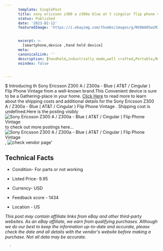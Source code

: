 ```yaml
---
      template: SinglePost
      title: sony ericsson z300 a z300a blue at t cingular flip phone vintage 
      status: Published
      date: '2023-02-12'
      featuredImage: 'https://i.ebayimg.com/thumbs/images/g/NV8AAOSwzMJjtdXq/s-l225.jpg'
       

      excerpt: >-
        [smartphone,device ,hand held device]
      meta:
      canonicalLink: ''
      description: [handheld,industrially made,well crafted,Portable,Mobile,Compact,Convenient,Lightweight,Maneuverable,Man-portable,Miniature,Carriable,Hand-held,Light,Holdable,Transportable,Mobile device,Pocket-sized,On-the-go,Wireless,Cordless,Compact size,Convenient size, smartphone,device ,hand held device]
      noindex: false
      

---
```

$
      Introducing th Sony Ericsson Z300 A / Z300a - Blue ( AT&T / Cingular ) Flip Phone Vintage  from a well-known brand.This Convenient device  is sure to be a Gathering-place in your home. [Click Here](https://www.ebay.com/itm/266070413149?hash=item3df3084f5d%3Ag%3ANV8AAOSwzMJjtdXq&mkevt=1&mkcid=1&mkrid=711-53200-19255-0&campid=%253CePNCampaignId%253E&customid=%253CreferenceId%253E&toolid=10049) to read more to learn about the shipping costs and additional details for the Sony Ericsson Z300 A / Z300a - Blue ( AT&T / Cingular ) Flip Phone Vintage . Shipping cost is undefined.Here is the posting visibly ![Sony Ericsson Z300 A / Z300a - Blue ( AT&T / Cingular ) Flip Phone Vintage ](https://i.ebayimg.com/thumbs/images/g/NV8AAOSwzMJjtdXq/s-l225.jpg) to check out more postings here... ![Sony Ericsson Z300 A / Z300a - Blue ( AT&T / Cingular ) Flip Phone Vintage ](https://i.ebayimg.com/images/g/NV8AAOSwzMJjtdXq/s-l960.jpg), ![check vendor page](https://origin-galleryplus.ebayimg.com/ws/web/266070413149_2_0_1/225x225.jpg,https://origin-galleryplus.ebayimg.com/ws/web/266070413149_3_0_1/225x225.jpg,https://origin-galleryplus.ebayimg.com/ws/web/266070413149_4_0_1/225x225.jpg,https://origin-galleryplus.ebayimg.com/ws/web/266070413149_5_0_1/225x225.jpg,https://origin-galleryplus.ebayimg.com/ws/web/266070413149_6_0_1/225x225.jpg,https://origin-galleryplus.ebayimg.com/ws/web/266070413149_7_0_1/225x225.jpg,https://origin-galleryplus.ebayimg.com/ws/web/266070413149_8_0_1/225x225.jpg,https://origin-galleryplus.ebayimg.com/ws/web/266070413149_9_0_1/225x225.jpg,https://origin-galleryplus.ebayimg.com/ws/web/266070413149_10_0_1/225x225.jpg,https://origin-galleryplus.ebayimg.com/ws/web/266070413149_11_0_1/225x225.jpg,https://origin-galleryplus.ebayimg.com/ws/web/266070413149_12_0_1/225x225.jpg,https://origin-galleryplus.ebayimg.com/ws/web/266070413149_13_0_1/225x225.jpg,https://origin-galleryplus.ebayimg.com/ws/web/266070413149_14_0_1/225x225.jpg)'

      

 ## Technical Facts 



     
      

 - Condition- For parts or not working 


      

 - Listed Price- 9.95 


      

 - Currency- USD 


      

 - Feedback score - 1434 


      

 - Location - US 


      
      

 *_This post may contain affiliate links from eBay and other third-party websites. As an eBay affiliate, we earn from qualifying purchases. Although we do our best to keep the information up-to-date and accurate, please check the date and all details with the vendor's website before making a purchase. Not all data may be accurate._*




      -
